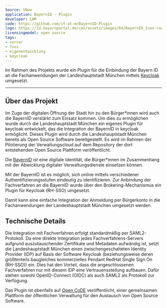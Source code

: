 ```yaml
---
Source: SNow
application: BayernID - Plugin
developer: LHM
code: https://github.com/it-at-m/BayernID-Plugin
logo: https://id.bayernportal.de/cms/assets/images/64/BayernID_Icon-rund.625c9ab7.svg
licensingmodel: open source
tags:
- server
- foss
- eigenentwicklung
- keycloak
---
```


Im Rahmen des Projekts wurde ein Plugin für die Einbindung der Bayern ID an die Fachanwendungen der Landeshauptstadt München mittels [Keycloak](keycloak) umgesetzt.

---

## Über das Projekt

Im Zuge der digitalen Öffnung der Stadt hin zu den Bürger*innen wird auch die BayernID  verstärkt zum Einsatz kommen. Um dies zu ermöglichen wurde durch die Landeshauptstadt München ein eigenes Plugin für keycloak entwickelt, das die Integration der BayernID in keycloak ermöglicht. Dieses Plugin wird durch die Landeshauptstadt München bereits als Open Source Software bereitgestellt. Es wird im Rahmen der Pilotierung der Verwaltungscloud  auf dem Repository der dort entstehenden Open Source Plattform veröffentlicht.

Die [BayernID](https://id.bayernportal.de/de/) ist eine digitale Identität, die Bürger*innen im Zusammenhang mit der Abwicklung digitaler Verwaltungsdienste einsetzen können.

Mit der BayernID ist es möglich, sich online mittels verschiedener Authentifizierungsstufen eindeutig zu identifizieren. Zur Anbindung der Fachverfahren an die BayernID wurde über den Brokering-Mechanismus ein Plugin für Keycloak (RH-SSO) umgesetzt.

Damit kann eine einfache Integration der Anmeldung per Bürgerkonto in die Fachanwendungen der Landeshauptstadt München umgesetzt werden.

## Technische Details

Die Integration mit Fachverfahren erfolgt standardmäßig per SAML2-Protokoll. Da eine direkte Integration jedes Fachverfahrens-Servers aufgrund auszutauschender Zertifikate und Metadaten aufwändig ist, setzt die Landeshauptstadt München einen zwischengeschalteten Identity Provider (IDP) auf Basis der Software Keycloak (beziehungsweise deren größtenteils baugleiches kommerzielles Pendant RedHat Single Sign On (RH-SSO)) ein. Dies hat den Vorteil, dass die angeschlossenen Fachverfahren nur mit diesem IDP eine Vertrauensstellung aufbauen. Dafür stehen sowohl OpenID-Connect (OIDC) als auch SAML2 als Protokoll zur Verfügung.

Das Plugin ist ebenfalls auf [Open CoDE](https://gitlab.opencode.de/landeshauptstadt-muenchen/bayernid-plugin) veröffentlicht, einer gemeinsamen Plattform der öffentlichen Verwaltung für den Austausch von Open Source Software.
